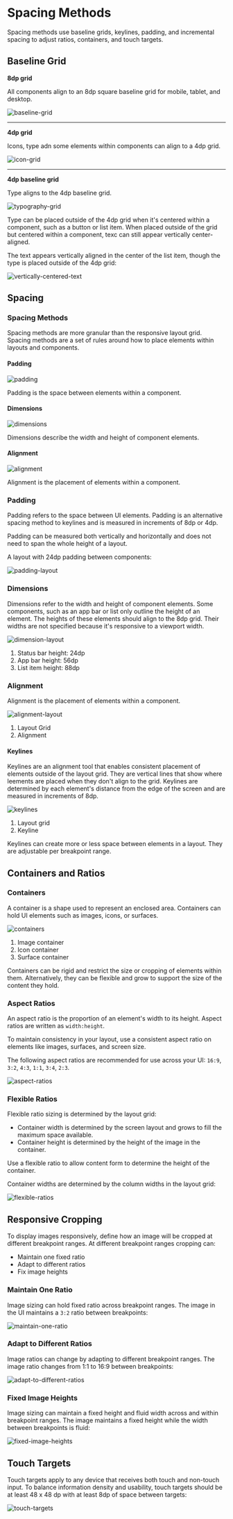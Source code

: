 # Spacing Methods

Spacing methods use baseline grids, keylines, padding, and incremental spacing to adjust ratios, containers, and touch targets.

## Baseline Grid

**8dp grid**  

All components align to an 8dp square baseline grid for mobile, tablet, and desktop.

![baseline-grid](https://lh3.googleusercontent.com/uinGeklHxk33_lRawJUwCctxCz3QZXhpdYP27NaX8oFG_UmecEl56Ww9WK3qMmTc_dHAXcNFXyINLRHbJinylMuivSmjkTA6BNvyig=w1064-v0)

***

**4dp grid**

Icons, type adn some elements within components can align to a 4dp grid.

![icon-grid](https://lh3.googleusercontent.com/Cqdbcwkst0ekoN9nILUviSkOPFgz0l3-QNgboUrPZeYG4kG6SQ8-7K2juhT-GaOhP7OF7vKe87Y5oXl6p2OoE_EYu5pLzc6J5rMhag=w1064-v0)

***

**4dp baseline grid**

Type aligns to the 4dp baseline grid.

![typography-grid](https://lh3.googleusercontent.com/K_UG3A7jm8zmsW9BDuifTUTZDUeJK9YV3vcF8nELPdaozCGvAlJjev3Agvf43_84Nh9X7TR5ACGbFirQWLoWStPNivlA5u_RvTYdNA=w1064-v0)

Type can be placed outside of the 4dp grid when it's centered within a component, such as a button or list item. When placed outside of the grid but centered within a component, texc can still appear vertically center-aligned.

The text appears vertically aligned in the center of the list item, though the type is placed outside of the 4dp grid:

![vertically-centered-text](https://lh3.googleusercontent.com/Ryi55q2xjGwPEk9-VizBHTzmDtwfHnYRz3L5n9wfm8q7IgwqdWo7ilisFZpZcMYFCAJwef3XiHr8RC7rCgU07Tenyg_K8p36kFehkw=w1064-v0)

## Spacing

### Spacing Methods

Spacing methods are more granular than the responsive layout grid. Spacing methods are a set of rules around how to place elements within layouts and components.

#### Padding

![padding](https://lh3.googleusercontent.com/7oz4_mqkzr-lmSZciE3t7-ypIohWtD9k5cgVBNgt_SlCSRgSZV3NP6y8-HFLzOapEwJNJ5tcenFYtne2DeSdLrwa9TRWl6Wbxnv4=w1064-v0)

Padding is the space between elements within a component.

#### Dimensions

![dimensions](https://lh3.googleusercontent.com/fpL1dTOlSo2gc1ajP2msg1goP9LYCVEQ5Ikv5xaUkSnKAm_9tDy6AqXdjHZUHEuLjn4nnSBllpoBhRtasY26q8lgAtgFOPYmEtPAwg=w1064-v0)

Dimensions describe the width and height of component elements.

#### Alignment

![alignment](https://lh3.googleusercontent.com/PHRyk0W-Eb00cZ0AtrxXMvQczskDEIZzUDBHZHem3JU-ct6bGmt4rT5PWeP5JuNjl1KBDoZ4achUDCCDkoH7gQtCGb35X2jritte=w1064-v0)

Alignment is the placement of elements within a component.

### Padding

Padding refers to the space between UI elements. Padding is an alternative spacing method to keylines and is measured in increments of 8dp or 4dp.

Padding can be measured both vertically and horizontally and does not need to span the whole height of a layout.

A layout with 24dp padding between components:

![padding-layout](https://lh3.googleusercontent.com/uLOWkiGXp0rKOvpk1GY6p1ogxbCp31lmeDa23c_HIjsc4OBI_6cKNgXtOWBJJ6awV7QokMcXAKNuJLr1IOlc39DKv65MvV_s-zoNwNw=w1064-v0)

### Dimensions

Dimensions refer to the width and height of component elements. Some components, such as an app bar or list only outline the height of an element. The heights of these elements should align to the 8dp grid. Their widths are not specified because it's responsive to a viewport width.

![dimension-layout](https://lh3.googleusercontent.com/aI-9g5bMKLQVPquLTGARrO5UBuUeSbOUN8wA2spP7C86xGA-eIDhm_sMmwddVapYfV422RWJzg1ULUHdppKcX1hd-qg1axw0ahh7jw=w1064-v0)

1. Status bar height: 24dp
2. App bar height: 56dp
3. List item height: 88dp

### Alignment

Alignment is the placement of elements within a component.

![alignment-layout](https://lh3.googleusercontent.com/mQ64ispggPXYuhYJlWNMlpvtGXt4IfoqZ4Ns2BbfVKMRnOYz_InNGSL4uMLWQGqfrLv_8qVppUhrBxNLqS3Vujs7axZrmkibajWH=w1064-v0)

1. Layout Grid
2. Alignment

#### Keylines

Keylines are an alignment tool that enables consistent placement of elements outside of the layout grid. They are vertical lines that show where leements are placed when they don't align to the grid. Keylines are determined by each element's distance from the edge of the screen and are measured in increments of 8dp.

![keylines](https://lh3.googleusercontent.com/SrezdvoaTp-k9fPW-trPeBrnXWR3FNdQxrQWN6E0YKQlcQqQ6d6H4VNFt5r9Qzc7_3XXEdnVqQm25BX7dt9G7VqYCNZ43v6cO8JihA=w1064-v0)

1. Layout grid
2. Keyline

Keylines can create more or less space between elements in a layout. They are adjustable per breakpoint range.

## Containers and Ratios

### Containers

A container is a shape used to represent an enclosed area. Containers can hold UI elements such as images, icons, or surfaces.

![containers](https://lh3.googleusercontent.com/_jkgGGDxbyGkDUREedXaaW4gUTKAqNPvEW6whJGW3I1Rsk9qbexseRBAnktFl8qGgfG-W6sJGoOIX5ZWsocDZ-FXk8tN4rOv7spo=w1064-v0)

1. Image container
2. Icon container
3. Surface container

Containers can be rigid and restrict the size or cropping of elements within them. Alternatively, they can be flexible and grow to support the size of the content they hold.

### Aspect Ratios

An aspect ratio is the proportion of an element's width to its height. Aspect ratios are written as `width:height`.

To maintain consistency in your layout, use a consistent aspect ratio on elements like images, surfaces, and screen size.

The following aspect ratios are recommended for use across your UI: `16:9`, `3:2`, `4:3`, `1:1`, `3:4`, `2:3`.

![aspect-ratios](https://lh3.googleusercontent.com/VoBz_lg0Fh9t9YeWa4v1EvMfBqXtnXkgOKA5Wc51sU6pFDHhKkWPfrfFHPeMwtd4G4LQ5B9eSZKQNjXOsQH0gV02HpQYADd4eSK5og=w1064-v0)

### Flexible Ratios

Flexible ratio sizing is determined by the layout grid:

* Container width is determined by the screen layout and grows to fill the maximum space available.
* Container height is determined by the height of the image in the container.

Use a flexible ratio to allow content form to determine the height of the container.

Container widths are determined by the column widths in the layout grid:

![flexible-ratios](https://lh3.googleusercontent.com/uwxkWXpdEpoIPz4dUWTu3Slb17UjbDiIW2soKPiTY7JKDu0l38H1Y4JsMuIVgv7BQrz4C_HyeFQi4EdHfcTDDDMYSG9cmS6sBn-FpQ=w1064-v0)

## Responsive Cropping

To display images responsively, define how an image will be cropped at different breakpoint ranges. At different breakpoint ranges cropping can:

* Maintain one fixed ratio
* Adapt to different ratios
* Fix image heights

### Maintain One Ratio

Image sizing can hold fixed ratio across breakpoint ranges. The image in the UI maintains a `3:2` ratio between breakpoints:

![maintain-one-ratio](https://lh3.googleusercontent.com/kFP94SNxZnEdxq_IgGzVHMVEpob2wuzycwbm69Wgm1fHoPcFA19i0Cmc2votk2w9RwSYqKKVmANdvRDHfgIqaOaZfiefE3yCoEOc-wA=w1064-v0)

### Adapt to Different Ratios

Image ratios can change by adapting to different breakpoint ranges. The image ratio changes from 1:1 to 16:9 between breakpoints:

![adapt-to-different-ratios](https://lh3.googleusercontent.com/4qaK79Dr80-eHWPxi93Y2iDEby21ETywNNPPtgThZcSz5yBIw_gxUR3dz6EEZypWQeQK13l8nmnqHXRVe0-RLOjF4MSWb4Z4OEE3=w1064-v0)

### Fixed Image Heights

Image sizing can maintain a fixed height and fluid width across and within breakpoint ranges. The image maintains a fixed height while the width between breakpoints is fluid:

![fixed-image-heights](https://lh3.googleusercontent.com/lQteTxA5pZzhyyvJexW86V7XXIEK_rL3xWkS_9fKmUsZxJFDfgiDQPbFb5lDu9ATCnbMwkBWPt_XvEImxDrO8eJ4qfqFp3xNa8Ss=w1064-v0)

## Touch Targets

Touch targets apply to any device that receives both touch and non-touch input. To balance information density and usability, touch targets should be at least 48 x 48 dp with at least 8dp of space between targets:

![touch-targets](https://lh3.googleusercontent.com/zZyeNTZN0HzV8sSnlM8LA6HFDT6qtYdhOCyBzMg2t01SQZB7Vhz4ElPgWxxvHer_5l82Rz7fcq90jlzXHiTPynq8o6QAvqDNVAGYMg=w1064-v0)